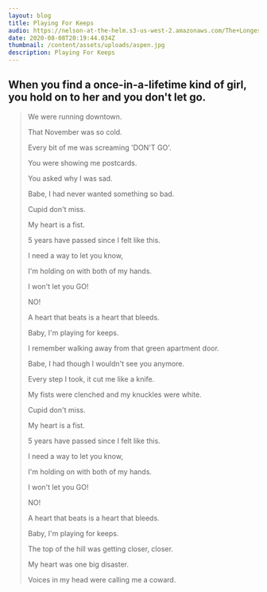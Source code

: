```yaml
---
layout: blog
title: Playing For Keeps
audio: https://nelson-at-the-helm.s3-us-west-2.amazonaws.com/The+Longest+Kiss.mp3
date: 2020-08-08T20:19:44.034Z
thumbnail: /content/assets/uploads/aspen.jpg
description: Playing For Keeps
---
```

## When you find a once-in-a-lifetime kind of girl, you hold on to her and you don't let go.

> We were running downtown.
>
> That November was so cold.
>
> Every bit of me was screaming 'DON'T GO'.
>
> You were showing me postcards.
>
> You asked why I was sad.
>
> Babe, I had never wanted something so bad.
>
> Cupid don't miss.
>
> My heart is a fist.
>
> 5 years have passed since I felt like this.
>
> I need a way to let you know,
>
> I'm holding on with both of my hands.
>
> I won't let you GO!
>
> NO!
>
> A heart that beats is a heart that bleeds.
>
> Baby, I'm playing for keeps.
>
> I remember walking away from that green apartment door.
>
> Babe, I had though I wouldn't see you anymore.
>
> Every step I took, it cut me like a knife.
>
> My fists were clenched and my knuckles were white.
>
> Cupid don't miss.
>
> My heart is a fist.
>
> 5 years have passed since I felt like this.
>
> I need a way to let you know,
>
> I'm holding on with both of my hands.
>
> I won't let you GO!
>
> NO!
>
> A heart that beats is a heart that bleeds.
>
> Baby, I'm playing for keeps.
>
> The top of the hill was getting closer, closer.
>
> My heart was one big disaster.
>
> Voices in my head were calling me a coward.